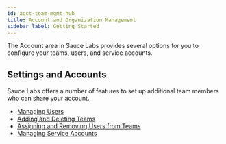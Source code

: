 ```yaml
---
id: acct-team-mgmt-hub
title: Account and Organization Management
sidebar_label: Getting Started
---
```


The Account area in Sauce Labs provides several options for you to configure your teams, users, and service accounts.

<div className="box-wrapper" markdown="1">
<div className="box box1 card">
  <div className="container">
  <h2>Settings and Accounts</h2>
  <p>Sauce Labs offers a number of features to set up additional team members who can share your account.</p>
  <ul>
      <li><a href="/basics/acct-team-mgmt/managing-user-info">Managing Users</a></li>
      <li><a href="/basics/acct-team-mgmt/adding-deleting-teams">Adding and Deleting Teams</a></li>
      <li><a href="/basics/acct-team-mgmt/assigning-removing-users-teams">Assigning and Removing Users from Teams</a></li>
      <li><a href="/basics/acct-team-mgmt/managing-service-accounts">Managing Service Accounts</a></li>
  </ul>
  </div>
</div>
</div>
